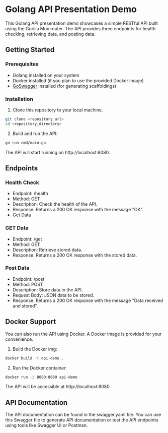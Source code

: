# Golang API Presentation Demo

This Golang API presentation demo showcases a simple RESTful API built using the Gorilla Mux router. The API provides three endpoints for health checking, retrieving data, and posting data.

## Getting Started

### Prerequisites

- Golang installed on your system
- Docker installed (if you plan to use the provided Docker image)
- [GoSwagger](https://github.com/go-swagger/go-swagger) installed (for generating scaffoldings)

### Installation

1. Clone this repository to your local machine.

```bash
git clone <repository_url>
cd <repository_directory>
```

2. Build and run the API:
```bash
go run cmd/main.go
```

The API will start running on http://localhost:8080.

## Endpoints

### Health Check

- Endpoint: /health
- Method: GET
- Description: Check the health of the API.
- Response: Returns a 200 OK response with the message "OK".
- Get Data

### GET Data

- Endpoint: /get
- Method: GET
- Description: Retrieve stored data.
- Response: Returns a 200 OK response with the stored data.

### Post Data

- Endpoint: /post
- Method: POST
- Description: Store data in the API.
- Request Body: JSON data to be stored.
- Response: Returns a 200 OK response with the message "Data received and stored".

## Docker Support
You can also run the API using Docker. A Docker image is provided for your convenience.

1. Build the Docker img:
```bash
docker build -t api-demo .
```
2. Run the Docker container:
```bash
docker run -p 8080:8080 api-demo
```

The API will be accessible at http://localhost:8080.

## API Documentation
The API documentation can be found in the swagger.yaml file. You can use this Swagger file to generate API documentation or test the API endpoints using tools like Swagger UI or Postman.